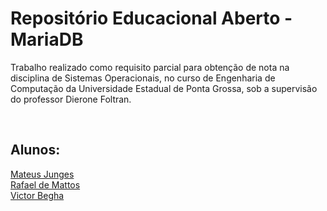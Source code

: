 <h1>Repositório Educacional Aberto - MariaDB</h1>
<div>
    <p>Trabalho realizado como requisito parcial para obtenção de nota na disciplina de Sistemas Operacionais, no curso de Engenharia de Computação da Universidade Estadual de Ponta Grossa, sob a supervisão do professor Dierone Foltran.</p>
    <br>
    <h2>Alunos:</h2>
    <a href="https://mateusjunges.com">Mateus Junges</a>
    <br>
    <a href="https://github.com/rafamttz">Rafael de Mattos</a>
    <br>
    <a href="https://github.com/victorbegha">Victor Begha</a>
</div>
